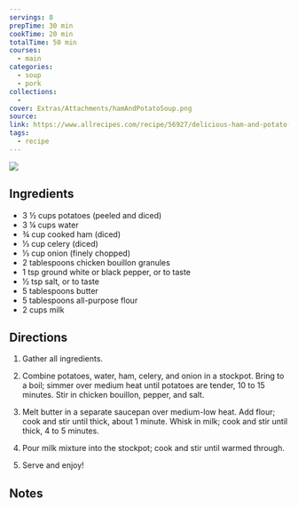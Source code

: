 ```yaml
---
servings: 8
prepTime: 30 min
cookTime: 20 min
totalTime: 50 min
courses:
  - main
categories:
  - soup
  - pork
collections:
  -
cover: Extras/Attachments/hamAndPotatoSoup.png
source:
link: https://www.allrecipes.com/recipe/56927/delicious-ham-and-potato-soup/
tags:
  - recipe
---
```


![](Extras/Attachments/hamAndPotatoSoup.png)


## Ingredients

- 3 ½ cups potatoes (peeled and diced)
- 3 ¼ cups water
- ¾ cup cooked ham (diced)
- ⅓ cup celery (diced)
- ⅓ cup onion (finely chopped)
- 2 tablespoons chicken bouillon granules
- 1 tsp ground white or black pepper, or to taste
- ½ tsp salt, or to taste
- 5 tablespoons butter
- 5 tablespoons all-purpose flour
- 2 cups milk


## Directions

1. Gather all ingredients.

2. Combine potatoes, water, ham, celery, and onion in a stockpot. Bring to a boil; simmer over medium heat until potatoes are tender, 10 to 15 minutes. Stir in chicken bouillon, pepper, and salt.

3. Melt butter in a separate saucepan over medium-low heat. Add flour; cook and stir until thick, about 1 minute. Whisk in milk; cook and stir until thick, 4 to 5 minutes.

4. Pour milk mixture into the stockpot; cook and stir until warmed through.

5. Serve and enjoy!


## Notes

